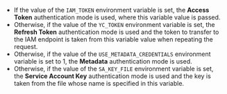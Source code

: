 - If the value of the `IAM_TOKEN` environment variable is set, the **Access Token** authentication mode is used, where this variable value is passed.
- Otherwise, if the value of the `YC_TOKEN` environment variable is set, the **Refresh Token** authentication mode is used and the token to transfer to the IAM endpoint is taken from this variable value when repeating the request.
- Otherwise, if the value of the `USE_METADATA_CREDENTIALS` environment variable is set to 1, the **Metadata** authentication mode is used.
- Otherwise, if the value of the `SA_KEY_FILE` environment variable is set, the **Service Account Key** authentication mode is used and the key is taken from the file whose name is specified in this variable.


